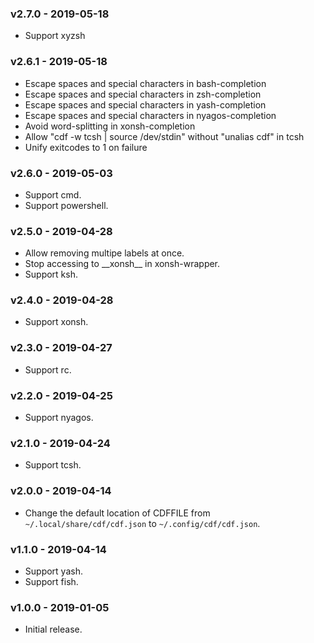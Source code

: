 ### v2.7.0 - 2019-05-18

- Support xyzsh

### v2.6.1 - 2019-05-18

- Escape spaces and special characters in bash-completion
- Escape spaces and special characters in zsh-completion
- Escape spaces and special characters in yash-completion
- Escape spaces and special characters in nyagos-completion
- Avoid word-splitting in xonsh-completion
- Allow "cdf -w tcsh | source /dev/stdin" without "unalias cdf" in tcsh
- Unify exitcodes to 1 on failure

### v2.6.0 - 2019-05-03

- Support cmd.
- Support powershell.

### v2.5.0 - 2019-04-28

- Allow removing multipe labels at once.
- Stop accessing to \_\_xonsh\_\_ in xonsh-wrapper.
- Support ksh.

### v2.4.0 - 2019-04-28

- Support xonsh.

### v2.3.0 - 2019-04-27

- Support rc.

### v2.2.0 - 2019-04-25

- Support nyagos.

### v2.1.0 - 2019-04-24

- Support tcsh.

### v2.0.0 - 2019-04-14

- Change the default location of CDFFILE from `~/.local/share/cdf/cdf.json` to `~/.config/cdf/cdf.json`.

### v1.1.0 - 2019-04-14

- Support yash.
- Support fish.

### v1.0.0 - 2019-01-05

- Initial release.

